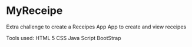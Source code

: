 # MyReceipe
Extra challenge to create a Receipes App
App to create and view receipes

Tools used:
HTML 5
CSS
Java Script
BootStrap
